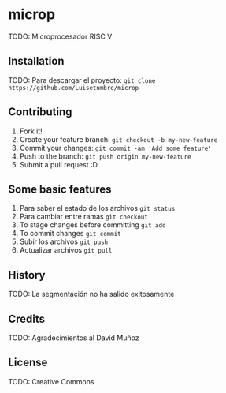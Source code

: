 # microp
TODO: Microprocesador RISC V
## Installation
TODO: Para descargar el proyecto: `git clone https://github.com/Luisetumbre/microp`
## Contributing
1. Fork it!
2. Create your feature branch: `git checkout -b my-new-feature`
3. Commit your changes: `git commit -am 'Add some feature'`
4. Push to the branch: `git push origin my-new-feature`
5. Submit a pull request :D

## Some basic features
1. Para saber el estado de los archivos `git status`
2. Para cambiar entre ramas `git checkout`
3. To stage changes before committing `git add`
4. To commit changes `git commit`
5. Subir los archivos `git push`
6. Actualizar archivos `git pull`

## History
TODO: La segmentación no ha salido exitosamente
## Credits
TODO: Agradecimientos al David Muñoz
## License
TODO: Creative Commons
